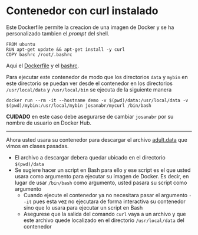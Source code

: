 # Contenedor con curl instalado

Este Dockerfile permite la creacion de una imagen de Docker y se ha personalizado tambien el *prompt* del shell.

```
FROM ubuntu
RUN apt-get update && apt-get install -y curl
COPY bashrc /root/.bashrc
```

Aqui el [Dockerfile](Dockerfile) y el [bashrc](bashrc).

Para ejecutar este contenedor de modo que los directorios `data` y `mybin` en este directorio se puedan ver desde el contenedor en los directorios `/usr/local/data` y `/usr/local/bin` se ejecuta de la siguiente manera

```
docker run --rm -it --hostname demo -v $(pwd)/data:/usr/local/data -v $(pwd)/mybin:/usr/local/mybin josanabr/mycurl /bin/bash
```

**CUIDADO** en este caso debe asegurarse de cambiar `josanabr` por su nombre de usuario en Docker Hub.

---

Ahora usted usara su contenedor para descargar el archivo [adult.data](http://archive.ics.uci.edu/ml/machine-learning-databases/adult/adult.data) que vimos en clases pasadas.

* El archivo a descargar debera quedar ubicado en el directorio `$(pwd)/data`
* Se sugiere hacer un script en Bash para ello y ese script es el que usted usara como argumento para ejecutar su imagen de Docker. Es decir, en lugar de usar `/bin/bash` como argumento, usted pasara su script como argumento
  * Cuando ejecute el contenedor ya no necesitara pasar el argumento `--it` pues esta vez no ejecutara de forma interactiva su contenedor sino que lo usara para ejecutar un script en Bash 
  * Asegurese que la salida del comando `curl` vaya a un archivo y que este archivo quede localizado en el directorio `/usr/local/data` del contenedor

